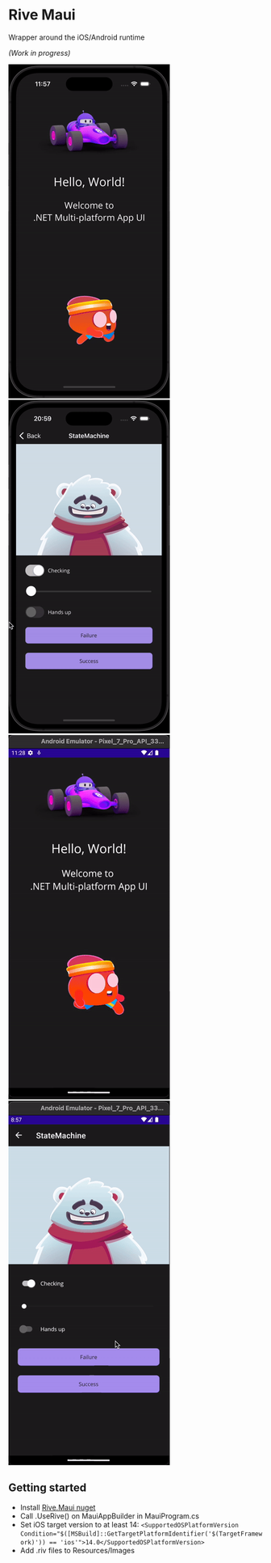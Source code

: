 # Rive Maui

Wrapper around the iOS/Android runtime

_(Work in progress)_

<img src="./ios.gif" width="320"> <img src="./ios2.gif" width="320">
<br>
<img src="./android.gif" width="320"> <img src="./android2.gif" width="320">


## Getting started
- Install [Rive.Maui nuget](https://www.nuget.org/packages/Rive.Maui/)
- Call .UseRive() on MauiAppBuilder in MauiProgram.cs
- Set iOS target version to at least 14:
```<SupportedOSPlatformVersion Condition="$([MSBuild]::GetTargetPlatformIdentifier('$(TargetFramework)')) == 'ios'">14.0</SupportedOSPlatformVersion>```
- Add .riv files to Resources/Images